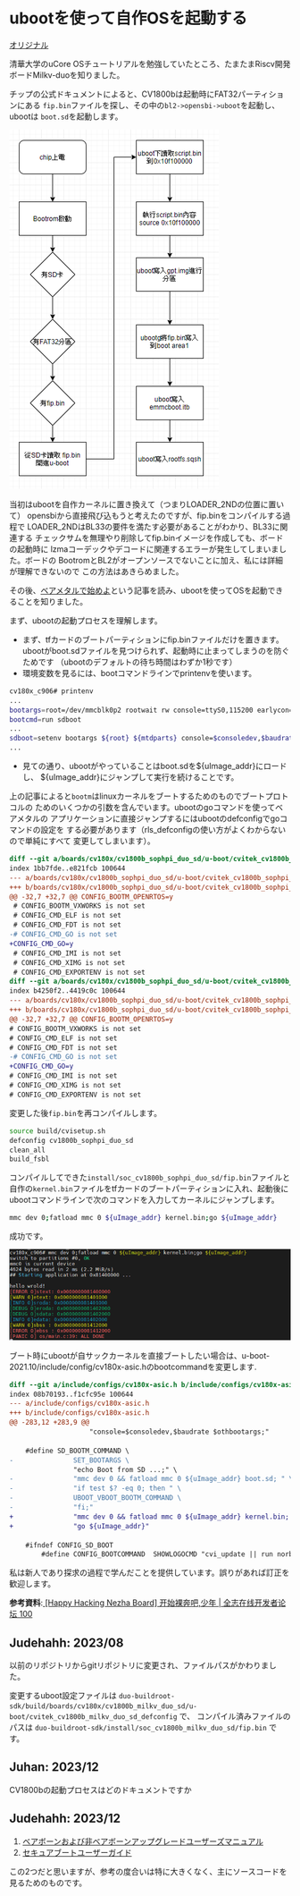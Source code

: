 # ubootを使って自作OSを起動する

[オリジナル](https://community.milkv.io/t/uboot/181)

清華大学のuCore OSチュートリアルを勉強していたところ、たまたまRiscv開発
ボードMilkv-duoを知りました。

チップの公式ドキュメントによると、CV1800bは起動時にFAT32パーティションにある
`fip.bin`ファイルを探し、その中の`bl2->opensbi->uboot`を起動し、ubootは
`boot.sd`を起動します。

![起動](booting.png)

当初はubootを自作カーネルに置き換えて（つまりLOADER_2NDの位置に置いて）
opensbiから直接飛び込もうと考えたのですが、fip.binをコンパイルする過程で
LOADER_2NDはBL33の要件を満たす必要があることがわかり、BL33に関連する
チェックサムを無理やり削除してfip.binイメージを作成しても、ボードの起動時に
lzmaコーデックやデコードに関連するエラーが発生してしまいました。ボードの
BootromとBL2がオープンソースでないことに加え、私には詳細が理解できないので
この方法はあきらめました。

その後、[ベアメタルで始めよ](https://bbs.aw-ol.com/topic/132/share/1)という記事を読み、ubootを使ってOSを起動できることを知りました。

まず、ubootの起動プロセスを理解します。

- まず、tfカードのブートパーティションにfip.binファイルだけを置きます。
  ubootがboot.sdファイルを見つけられず、起動時に止まってしまうのを防ぐためです
  （ubootのデフォルトの待ち時間はわずか1秒です）
- 環境変数を見るには、bootコマンドラインでprintenvを使います。

```bash
cv180x_c906# printenv
...
bootargs=root=/dev/mmcblk0p2 rootwait rw console=ttyS0,115200 earlycon=sbi loglevel=9 riscv.fwsz=0x80000
bootcmd=run sdboot
...
sdboot=setenv bootargs ${root} ${mtdparts} console=$consoledev,$baudrate $othbootargs;echo Boot from SD ...;mmc dev 0 && fatload mmc 0 ${uImage_addr} boot.sd; if test $? -eq 0; then bootm ${uImage_addr}#config-cv1800b_sophpi_duo_sd;fi;
...
```

- 見ての通り、ubootがやっていることはboot.sdを${uImage_addr}にロードし、
  ${uImage_addr}にジャンプして実行を続けることです。

上の記事によると`bootm`はlinuxカーネルをブートするためのものでブートプロトコルの
ためのいくつかの引数を含んでいます。ubootのgoコマンドを使ってベアメタルの
アプリケーションに直接ジャンプするにはubootのdefconfigでgoコマンドの設定を
する必要があります（rls_defconfigの使い方がよくわからないので単純にすべて
変更してしまいます）。

```diff
diff --git a/boards/cv180x/cv1800b_sophpi_duo_sd/u-boot/cvitek_cv1800b_sophpi_duo_sd_defconfig b/boards/cv180x/cv1800b_sophpi_duo_sd/u-boot/cvitek_cv1800b_sophpi_duo_sd_defconfig
index 1bb7fde..e821fcb 100644
--- a/boards/cv180x/cv1800b_sophpi_duo_sd/u-boot/cvitek_cv1800b_sophpi_duo_sd_defconfig
+++ b/boards/cv180x/cv1800b_sophpi_duo_sd/u-boot/cvitek_cv1800b_sophpi_duo_sd_defconfig
@@ -32,7 +32,7 @@ CONFIG_BOOTM_OPENRTOS=y
 # CONFIG_BOOTM_VXWORKS is not set
 # CONFIG_CMD_ELF is not set
 # CONFIG_CMD_FDT is not set
-# CONFIG_CMD_GO is not set
+CONFIG_CMD_GO=y
 # CONFIG_CMD_IMI is not set
 # CONFIG_CMD_XIMG is not set
 # CONFIG_CMD_EXPORTENV is not set
diff --git a/boards/cv180x/cv1800b_sophpi_duo_sd/u-boot/cvitek_cv1800b_sophpi_duo_sd_rls_defconfig b/boards/cv180x/cv1800b_sophpi_duo_sd/u-boot/cvitek_cv1800b_sophpi_duo_sd_rls_defconfig
index b4250f2..4419c0c 100644
--- a/boards/cv180x/cv1800b_sophpi_duo_sd/u-boot/cvitek_cv1800b_sophpi_duo_sd_rls_defconfig
+++ b/boards/cv180x/cv1800b_sophpi_duo_sd/u-boot/cvitek_cv1800b_sophpi_duo_sd_rls_defconfig
@@ -32,7 +32,7 @@ CONFIG_BOOTM_OPENRTOS=y
# CONFIG_BOOTM_VXWORKS is not set
# CONFIG_CMD_ELF is not set
# CONFIG_CMD_FDT is not set
-# CONFIG_CMD_GO is not set
+CONFIG_CMD_GO=y
# CONFIG_CMD_IMI is not set
# CONFIG_CMD_XIMG is not set
# CONFIG_CMD_EXPORTENV is not set
```

変更した後`fip.bin`を再コンパイルします。

```bash
source build/cvisetup.sh
defconfig cv1800b_sophpi_duo_sd
clean_all
build_fsbl
```

コンパイルしてできた`install/soc_cv1800b_sophpi_duo_sd/fip.bin`ファイルと
自作の`kernel.bin`ファイルをtfカードのブートパーティションに入れ、起動後に
ubootコマンドラインで次のコマンドを入力してカーネルにジャンプします。

```bash
mmc dev 0;fatload mmc 0 ${uImage_addr} kernel.bin;go ${uImage_addr}
```

成功です。

![カーネルのロード](go_kernel.png)

ブート時にubootが自サックカーネルを直接ブートしたい場合は、u-boot-2021.10/include/config/cv180x-asic.hのbootcommandを変更します.

```diff
diff --git a/include/configs/cv180x-asic.h b/include/configs/cv180x-asic.h
index 08b70193..f1cfc95e 100644
--- a/include/configs/cv180x-asic.h
+++ b/include/configs/cv180x-asic.h
@@ -283,12 +283,9 @@
                    "console=$consoledev,$baudrate $othbootargs;"

    #define SD_BOOTM_COMMAND \
-               SET_BOOTARGS \
                "echo Boot from SD ...;" \
-               "mmc dev 0 && fatload mmc 0 ${uImage_addr} boot.sd; " \
-               "if test $? -eq 0; then " \
-               UBOOT_VBOOT_BOOTM_COMMAND \
-               "fi;"
+               "mmc dev 0 && fatload mmc 0 ${uImage_addr} kernel.bin; " \
+               "go ${uImage_addr}"

    #ifndef CONFIG_SD_BOOT
        #define CONFIG_BOOTCOMMAND  SHOWLOGOCMD "cvi_update || run norboot || run nandboot ||run emmcboot"
```

私は新人であり探求の過程で学んだことを提供しています。誤りがあれば訂正を
歓迎します。

**参考資料**:[ [Happy Hacking Nezha Board] 开始裸奔吧,少年 | 全志在线开发者论坛 100](https://bbs.aw-ol.com/topic/132/share/1)

## Judehahh: 2023/08

以前のリポジトリからgitリポジトリに変更され、ファイルパスがかわりました。

変更するuboot設定ファイルは `duo-buildroot-sdk/build/boards/cv180x/cv1800b_milkv_duo_sd/u-boot/cvitek_cv1800b_milkv_duo_sd_defconfig` で、
コンパイル済みファイルのパスは `duo-buildroot-sdk/install/soc_cv1800b_milkv_duo_sd/fip.bin` です。

## Juhan: 2023/12

CV1800bの起動プロセスはどのドキュメントですか

## Judehahh: 2023/12

1. [ベアボーンおよび非ベアボーンアップグレードユーザーズマニュアル](https://doc.sophgo.com/cvitek-develop-docs/master/docs_latest_release/CV180x_CV181x/zh/01.software/BSP/Cvitek_Bare_and_Non-Bare_Chip_Burning_Upgrade_Operation_Guide/build/html/index.html)
2. [セキュアブートユーザーガイド](https://doc.sophgo.com/cvitek-develop-docs/master/docs_latest_release/CV180x_CV181x/zh/01.software/BSP/Secure_Boot_User_Guide/build/SecureBootUserGuide_zh.pdf)

この2つだと思いますが、参考の度合いは特に大きくなく、主にソースコードを見るためのものです。
